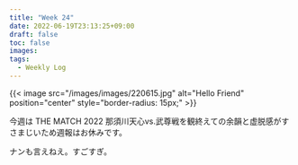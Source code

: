 ```yaml
---
title: "Week 24"
date: 2022-06-19T23:13:25+09:00
draft: false
toc: false
images:
tags:
  - Weekly Log
---
```


{{< image src="/images/images/220615.jpg" alt="Hello Friend" position="center" style="border-radius: 15px;" >}}

今週は THE MATCH 2022 那須川天心vs.武尊戦を観終えての余韻と虚脱感がすさまじいため週報はお休みです。

ナンも言えねえ。すごすぎ。